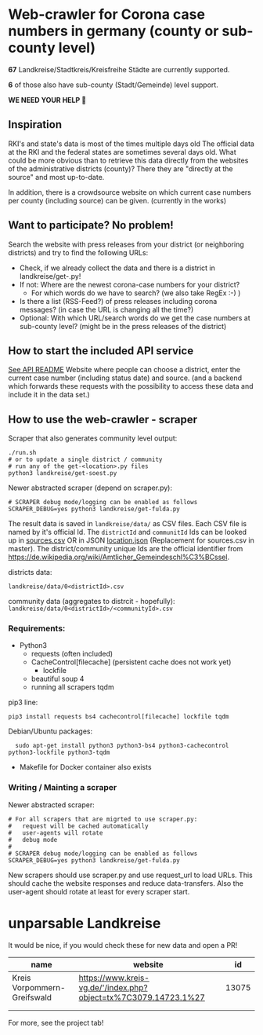 # Web-crawler for Corona case numbers in germany (county or sub-county level)

**67** Landkreise/Stadtkreis/Kreisfreihe Städte  are currently supported. 

**6** of those also have sub-county (Stadt/Gemeinde) level support.

**WE NEED YOUR HELP 🙌**

## Inspiration
RKI's and state's data is most of the times multiple days old
The official data at the RKI and the federal states are sometimes several days old. What could be more obvious than to retrieve this data directly from the websites of the administrative districts (county)? There they are "directly at the source" and most up-to-date.

In addition, there is a crowdsource website on which current case numbers per county (including source) can be given. (currently in the works)

## Want to participate? No problem!

Search the website with press releases from your district (or neighboring districts) and try to find the following URLs:
 * Check, if we already collect the data and there is a district in landkreise/get-<mydistrict>.py!
 * If not: Where are the newest corona-case numbers for your district?
   * For which words do we have to search? (we also take RegEx :-) )
 * Is there a list (RSS-Feed?) of press releases including corona messages? (in case the URL is changing all the time?)
 * Optional: With which URL/search words do we get the case numbers at sub-county level? (might be in the press releases of the district)

## How to start the included API service

[See API README](api/README.md)
Website where people can choose a district, enter the current case number (including status date) and source. (and a backend which forwards these requests with the possibility to access these data and include it in the data set.)

## How to use the web-crawler - scraper

Scraper that also generates community level output:
```
./run.sh
# or to update a single district / community
# run any of the get-<location>.py files
python3 landkreise/get-soest.py
```

Newer abstracted scraper (depend on scraper.py):
```
# SCRAPER debug mode/logging can be enabled as follows
SCRAPER_DEBUG=yes python3 landkreise/get-fulda.py
``` 

The result data is saved in `landkreise/data/` as CSV files.
Each CSV file is named by it's official Id.
The `districtId` and `communitId` Ids can be looked up in [sources.csv](https://github.com/corona-zahlen-landkreis/corona_landkreis_fallzahlen_scraping/blob/895afda1da29f1f00c2845617effdcd0011a469a/sources.csv) OR in JSON [location.json](api/db/raw-data/locations.json) (Replacement for sources.csv in master). The district/community unique Ids are the official identifier from https://de.wikipedia.org/wiki/Amtlicher_Gemeindeschl%C3%BCssel.

districts data:

```landkreise/data/0<districtId>.csv```

community data (aggregates to distrcit - hopefully):
```landkreise/data/0<districtId>/<communityId>.csv```

### Requirements:
  * Python3
    * requests (often included)
    * CacheControl[filecache] (persistent cache does not work yet)
      * lockfile
    * beautiful soup 4
    * running all scrapers tqdm

pip3 line:
```
pip3 install requests bs4 cachecontrol[filecache] lockfile tqdm
```

Debian/Ubuntu packages:
```
  sudo apt-get install python3 python3-bs4 python3-cachecontrol python3-lockfile python3-tqdm
```

  * Makefile for Docker container also exists

### Writing / Mainting a scraper

Newer abstracted scraper:
```
# For all scrapers that are migrted to use scraper.py:
#   request will be cached automatically
#   user-agents will rotate
#   debug mode
#
# SCRAPER debug mode/logging can be enabled as follows
SCRAPER_DEBUG=yes python3 landkreise/get-fulda.py
```

New scrapers should use scraper.py and use request_url to load URLs.
This should cache the website responses and reduce data-transfers.
Also the user-agent should rotate at least for every scraper start.

# unparsable Landkreise
It would be nice, if you would check these for new data and open a PR!


| name | website   | id |
|---|---| --- |
|Kreis Vorpommern-Greifswald  | https://www.kreis-vg.de/'/index.php?object=tx%7C3079.14723.1%27   | 13075 |
|   |   | |
|   |   | |

For more, see the project tab!

